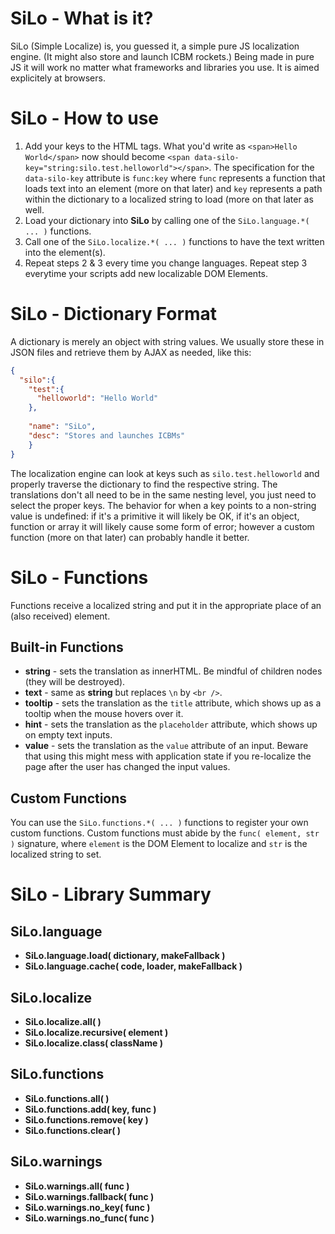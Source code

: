 # SiLo - What is it?
SiLo (Simple Localize) is, you guessed it, a simple pure JS localization engine. (It might also store and launch ICBM rockets.)
Being made in pure JS it will work no matter what frameworks and libraries you use.
It is aimed explicitely at browsers.

# SiLo - How to use
1. Add your keys to the HTML tags. What you'd write as `<span>Hello World</span>` now should become `<span data-silo-key="string:silo.test.helloworld"></span>`. The specification for the `data-silo-key` attribute is `func:key` where `func` represents a function that loads text into an element (more on that later) and `key` represents a path within the dictionary to a localized string to load (more on that later as well.
0. Load your dictionary into **SiLo** by calling one of the `SiLo.language.*( ... )` functions.
0. Call one of the `SiLo.localize.*( ... )` functions to have the text written into the element(s).
0. Repeat steps 2 & 3 every time you change languages. Repeat step 3 everytime your scripts add new localizable DOM Elements.

# SiLo - Dictionary Format
A dictionary is merely an object with string values. We usually store these in JSON files and retrieve them by AJAX as needed, like this:
```json
{
  "silo":{
    "test":{
      "helloworld": "Hello World"
    },
    
    "name": "SiLo",
    "desc": "Stores and launches ICBMs"
	}
}
```
The localization engine can look at keys such as `silo.test.helloworld` and properly traverse the dictionary to find the respective string. The translations don't all need to be in the same nesting level, you just need to select the proper keys. The behavior for when a key points to a non-string value is undefined: if it's a primitive it will likely be OK, if it's an object, function or array it will likely cause some form of error; however a custom function (more on that later) can probably handle it better.

# SiLo - Functions
Functions receive a localized string and put it in the appropriate place of an (also received) element.

## Built-in Functions
+ **string** - sets the translation as innerHTML. Be mindful of children nodes (they will be destroyed).
+ **text** - same as **string** but replaces `\n` by `<br />`.
+ **tooltip** - sets the translation as the `title` attribute, which shows up as a tooltip when the mouse hovers over it.
+ **hint** - sets the translation as the `placeholder` attribute, which shows up on empty text inputs.
+ **value** - sets the translation as the `value` attribute of an input. Beware that using this might mess with application state if you re-localize the page after the user has changed the input values.

## Custom Functions
You can use the `SiLo.functions.*( ... )` functions to register your own custom functions.
Custom functions must abide by the `func( element, str )` signature, where `element` is the DOM Element to localize and `str` is the localized string to set.

# SiLo - Library Summary
## SiLo.language
+ **SiLo.language.load( dictionary, makeFallback )**
+ **SiLo.language.cache( code, loader, makeFallback )**

## SiLo.localize
+ **SiLo.localize.all( )**
+ **SiLo.localize.recursive( element )**
+ **SiLo.localize.class( className )**

## SiLo.functions
+ **SiLo.functions.all( )**
+ **SiLo.functions.add( key, func )**
+ **SiLo.functions.remove( key )**
+ **SiLo.functions.clear( )**

## SiLo.warnings
+ **SiLo.warnings.all( func )**
+ **SiLo.warnings.fallback( func )**
+ **SiLo.warnings.no_key( func )**
+ **SiLo.warnings.no_func( func )**
